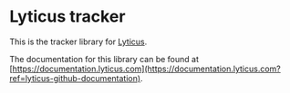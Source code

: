 # Lyticus tracker

This is the tracker library for [Lyticus](https://lyticus.com?ref=lyticus-github-about).

The documentation for this library can be found at [https://documentation.lyticus.com](https://documentation.lyticus.com?ref=lyticus-github-documentation).

